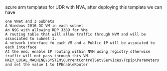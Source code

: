 azure arm templates for UDR with NVA, after deploying this template we can have

    one VNet and 3 Subnets
    A Windows 2016 DC VM in each subnet
    An NSG with allowing RDP 3389 for VMs
    A routing table that will allow traffic through NVM and will be associated to subnet 1.
    A network interface fo each VM and a Public IP will be assoiated to each interface
    At the end, enable IP routing within NVM using registry otherwise traffic will not pass through this VM. HKEY_LOCAL_MACHINE\SYSTEM\CurrentControlSet\Services\Tcpip\Parameters and set the value 1 to IPEnableRouter
